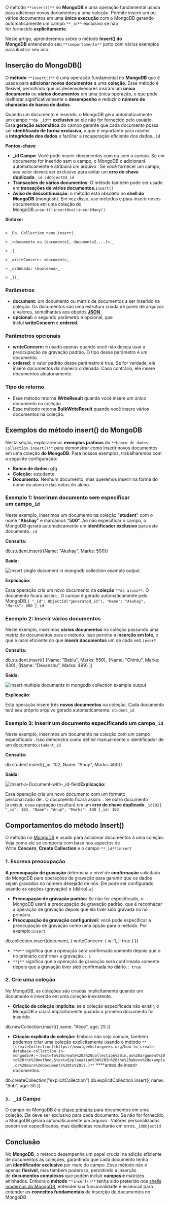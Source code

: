 O método `**insert()**` no **MongoDB** é uma operação fundamental usada para adicionar novos documentos a uma coleção. Permite inserir um ou vários documentos em uma **única execução** com o MongoDB gerando automaticamente um campo `**_id**` exclusivo se não for fornecido **explicitamente**.

Neste artigo, aprenderemos sobre o método **Insert() do MongoDB** entendendo seu `**comportamento**` junto com vários exemplos para ilustrar seu uso.

## Inserção do MongoDB()

O **método** `**insert()**` é uma operação fundamental no **MongoDB** que é usada para **adicionar novos documentos** a uma **coleção**. Esse método é flexível, permitindo que os desenvolvedores insiram um **único documento** ou **vários documentos** em uma única operação, o que pode melhorar significativamente o **desempenho** e reduzir o **número de chamadas de banco de dados**.

Quando um documento é inserido, o MongoDB gera automaticamente um campo `**de _id**` **exclusivo** se ele não for fornecido pelo usuário. Essa **geração automática** do campo garante que cada documento possa ser **identificado de forma exclusiva**, o que é importante para manter a **integridade dos dados** e facilitar a recuperação eficiente dos dados.`_id`

**Pontos-chave**

- **_id Campo**: Você pode inserir documentos com ou sem o campo. Se um documento for inserido sem o campo, o MongoDB o adicionará automaticamente e atribuirá um arquivo . Se você fornecer um campo, seu valor deverá ser exclusivo para evitar um **erro de chave duplicada**.`_id_idObjectId_id`
- **Transações de vários documentos**: O método também pode ser usado em **transações de vários documentos**.`insert()`
- **Aviso de descontinuação**: o método está obsoleto no **shell do MongoDB** (mongosh). Em vez disso, use métodos e para inserir novos documentos em uma coleção do MongoDB.`insert()insertOne()insertMany()`

**Sintaxe:**
```

> _Db. Collection_name.insert(_

> _<documento ou [documento1, documento2,...]>,_

> _{_

> _writeConcern: <document>,_

> _ordenado: <booleano>_

> _})_

```
### **Parâmetros**

- **document:** um documento ou matriz de documentos a ser inserido na coleção. Os documentos são uma estrutura criada de pares de arquivos e valores, semelhantes aos objetos **[JSON](https://www.geeksforgeeks.org/javascript-json/)**.
- **opcional:** o segundo parâmetro é opcional, que inclui **writeConcern** e **ordered.**

### Parâmetros opcionais

- **writeConcern:** é usado apenas quando você não deseja usar a preocupação de gravação padrão. O tipo desse parâmetro é um documento.
- **ordered:** o valor padrão desse parâmetro é true. Se for verdade, ele insere documentos da maneira ordenada. Caso contrário, ele insere documentos aleatoriamente.

### **Tipo de retorno**

- Esse método retorna **WriteResult** quando você insere um único documento na coleção.
- Esse método retorna **BulkWriteResult** quando você insere vários documentos na coleção.

## **Exemplos do método insert() do MongoDB**

Nesta seção, exploraremos **exemplos práticos** do `**banco de dados. Collection.insert()**` para demonstrar como inserir novos documentos em uma coleção **do MongoDB**. Para nossos exemplos, trabalharemos com a seguinte configuração:

- **Banco de dados:** gfg
- **Coleção:** estudante
- **Documento:** Nenhum documento, mas queremos inserir na forma do nome do aluno e das notas do aluno.

### **Exemplo 1: Inserir**um documento sem especificar um campo`_id`

Neste exemplo, inserimos um documento na coleção "**student**" com o nome "**Akshay**" e marcamos "**500**". Ao não especificar o campo, o MongoDB gerará automaticamente um **identificador exclusivo** para este documento.`_id`

**Consulta:**

db.student.insert({Name: "Akshay", Marks: 500})

**Saída:**

![insert single document in mongodb collection example output](https://media.geeksforgeeks.org/wp-content/uploads/20210125163853/insertexample1-660x310.jpg)

**Explicação:**

Essa operação cria um novo documento na **coleção** `**do aluno**`. O documento ficará assim: . O campo é gerado automaticamente pelo MongoDB.`{ "_id": ObjectId("generated_id"), "Name": "Akshay", "Marks": 500 }_id`

### **Exemplo 2:** Inserir vários documentos

Neste exemplo, inserimos **vários documentos** na coleção passando uma matriz de documentos para o método. Isso permite a **inserção em lote**, o que é mais eficiente do que **inserir documentos** um de cada vez.`insert`

**Consulta:**

db.student.insert([
    {Name: "Bablu", Marks: 550}, 
    {Name: "Chintu", Marks: 430},
    {Name: "Devanshu", Marks: 499}
])

**Saída:**

![insert multiple documents in mongodb collection example output](https://media.geeksforgeeks.org/wp-content/uploads/20210125170738/insertexample2-660x547.jpg)

**Explicação:**

Esta operação insere três **novos documentos** na coleção. Cada documento terá seu próprio arquivo gerado automaticamente. `student_id`

### **Exemplo 3:** inserir um documento especificando um campo`_id`

Neste exemplo, inserimos um documento na coleção com um campo especificado . Isso demonstra como definir manualmente o identificador de um documento.`student_id`

**Consulta:**

db.student.insert({_id: 102, Name: "Anup", Marks: 400})

**Saída:**

![Insert-a-Document-with-_id-field](https://media.geeksforgeeks.org/wp-content/uploads/20240711161816/Insert-a-Document-with-_id-field.jpg)**Explicação:**

Essa operação cria um novo documento com um formato personalizado de . O documento ficará assim: . Se outro documento já existir, essa operação resultará em um **erro de chave duplicado**.`_id102{ "_id": 102, "Name": "Anup", "Marks": 400 }_id: 102`

## Comportamentos do método Insert()

O método no [MongoDB](https://www.geeksforgeeks.org/mongodb-an-introduction/) é usado para adicionar documentos a uma coleção. Veja como ele se comporta com base nos aspectos de Write **Concern**, **Create Collection** e o campo `**_id**`:`insert`

### 1. Escreva preocupação

**A preocupação de gravação** determina o nível de **confirmação** solicitado do MongoDB para operações de gravação para garantir que os dados sejam gravados no número desejado de nós. Ele pode ser configurado usando as opções (gravação) e (diário).`wj`

- **Preocupação de gravação padrão:** Se não for especificado, o MongoDB usará a preocupação de gravação padrão, que é reconhecer a operação de gravação depois que ela tiver sido gravada no nó primário.
- **Preocupação de gravação configurável:** você pode especificar a preocupação de gravação como uma opção para o método. Por exemplo:`insert`

db.collection.insert(document, { writeConcern: { w: 1, j: true } })

- `**w**` significa que a operação será confirmada somente depois que o nó primário confirmar a gravação.`: 1`
- `**j**` significa que a operação de gravação será confirmada somente depois que a gravação tiver sido confirmada no diário.`: true`

### 2. Crie uma coleção

No MongoDB, as coleções são criadas implicitamente quando um documento é inserido em uma coleção inexistente.

- **Criação de coleção implícita:** se a coleção especificada não existir, o MongoDB a criará implicitamente quando o primeiro documento for inserido.

db.newCollection.insert({ name: "Alice", age: 25 })

- **Criação explícita de coleção:** Embora não seja comum, também podemos criar uma coleção explicitamente usando o método `**[createCollection](https://www.geeksforgeeks.org/how-to-create-database-collection-in-mongodb/#:~:text=To%20create%20a%20collection%20in,as%20argument%20to%20the%20method.&text=Explanation%3A%20In%20the%20above%20example,or%20more%20documents%20to%20it.)**` **[](https://www.geeksforgeeks.org/how-to-create-database-collection-in-mongodb/#:~:text=To%20create%20a%20collection%20in,as%20argument%20to%20the%20method.&text=Explanation%3A%20In%20the%20above%20example,or%20more%20documents%20to%20it.)**antes de inserir documentos.

db.createCollection("explicitCollection")
db.explicitCollection.insert({ name: "Bob", age: 30 })

### `3. _id` Campo

O campo no MongoDB é a [chave primária](https://www.geeksforgeeks.org/primary-key-constraint-in-sql/) para documentos em uma coleção. Ele deve ser exclusivo para cada documento. Se não for fornecido, o MongoDB gerará automaticamente um arquivo . Valores personalizados podem ser especificados, mas duplicatas resultarão em erros.`_idObjectId`

## **Conclusão**

No **MongoDB**, o método desempenha um papel crucial na adição eficiente de documentos às coleções, garantindo que cada documento tenha um **identificador exclusivo** por meio do campo. Esse método não é apenas **flexível**, mas também poderoso, permitindo a inserção de **documentos complexos** que podem incluir **campos e** matrizes aninhados. Embora o **método** `**insert()**` tenha sido preterido nos [shells modernos do MongoDB](https://www.geeksforgeeks.org/mongodb-shell/), entender sua funcionalidade é essencial para entender os **conceitos fundamentais** de inserção de documentos no MongoDB